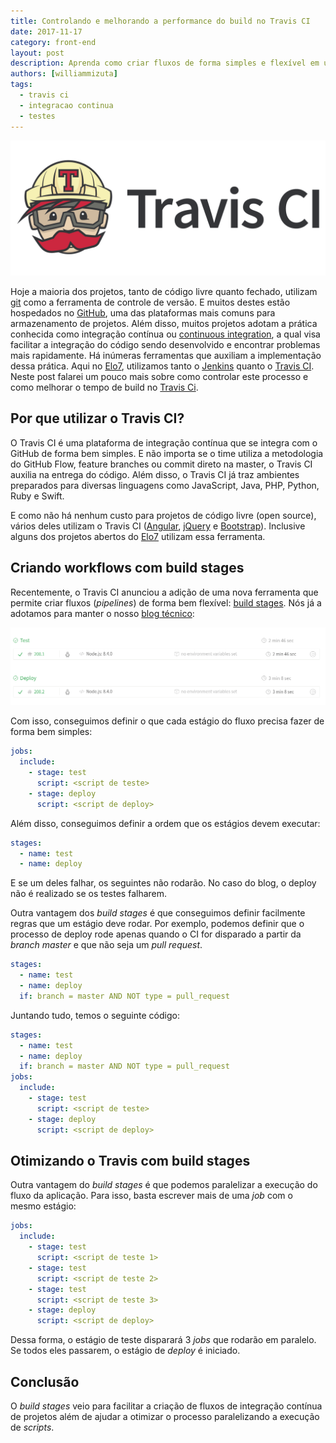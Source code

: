 ```yaml
---
title: Controlando e melhorando a performance do build no Travis CI
date: 2017-11-17
category: front-end
layout: post
description: Aprenda como criar fluxos de forma simples e flexível em uma das ferramentas mais famosas de Integração Contínua: o Travis CI. Além disso, veja  como podemos otimizar o seu tempo de execução.
authors: [williammizuta]
tags:
  - travis ci
  - integracao continua
  - testes
---
```


![Alt "Travis CI"](/images/travis-build-stages-1.png)

Hoje a maioria dos projetos, tanto de código livre quanto fechado, utilizam [git](https://git-scm.com) como a ferramenta de controle de versão. E muitos destes estão hospedados no [GitHub](https://github.com), uma das plataformas mais comuns para armazenamento de projetos. Além disso, muitos projetos adotam a prática conhecida como integração contínua ou [continuous integration](https://martinfowler.com/articles/continuousIntegration.html), a qual visa facilitar a integração do código sendo desenvolvido e encontrar problemas mais rapidamente. Há inúmeras ferramentas que auxiliam a implementação dessa prática. Aqui no [Elo7](https://www.elo7.com.br?utm_source=tech-blog&utm_medium=travis-build-stages), utilizamos tanto o [Jenkins](https://jenkins.io) quanto o [Travis CI](https://travis-ci.org). Neste post falarei um pouco mais sobre como controlar este processo e como melhorar o tempo de build no [Travis Ci](https://travis-ci.org).

## Por que utilizar o Travis CI?
O Travis CI é uma plataforma de integração contínua que se integra com o GitHub de forma bem simples. E não importa se o time utiliza a metodologia do GitHub Flow, feature branches ou commit direto na master, o Travis CI auxilia na entrega do código. Além disso, o Travis CI já traz ambientes preparados para diversas linguagens como JavaScript, Java, PHP, Python, Ruby e Swift.

E como não há nenhum custo para projetos de código livre (open source), vários deles utilizam o Travis CI ([Angular](https://travis-ci.org/angular/angular), [jQuery](https://travis-ci.org/jquery/jquery) e [Bootstrap](https://travis-ci.org/twbs/bootstrap)). Inclusive alguns dos projetos abertos do [Elo7](https://travis-ci.org/elo7) utilizam essa ferramenta.

## Criando workflows com build stages
Recentemente, o Travis CI anunciou a adição de uma nova ferramenta que permite criar fluxos (_pipelines_) de forma bem flexível: [build stages](https://blog.travis-ci.com/2017-05-11-introducing-build-stages). Nós já a adotamos para manter o nosso [blog técnico](https://travis-ci.org/elo7/tech-blog):

![Alt "Build stages do blog"](/images/travis-build-stages-2.png)

Com isso, conseguimos definir o que cada estágio do fluxo precisa fazer de forma bem simples:

```yaml
jobs:
  include:
    - stage: test
      script: <script de teste>
    - stage: deploy
      script: <script de deploy>
```

Além disso, conseguimos definir a ordem que os estágios devem executar:

```yaml
stages:
  - name: test
  - name: deploy
```

E se um deles falhar, os seguintes não rodarão. No caso do blog, o deploy não é realizado se os testes falharem.

Outra vantagem dos _build stages_ é que conseguimos definir facilmente regras que um estágio deve rodar. Por exemplo, podemos definir que o processo de deploy rode apenas quando o CI for disparado a partir da _branch_ _master_ e que não seja um _pull request_.

```yaml
stages:
  - name: test
  - name: deploy
  if: branch = master AND NOT type = pull_request
```

Juntando tudo, temos o seguinte código:

```yaml
stages:
  - name: test
  - name: deploy
  if: branch = master AND NOT type = pull_request
jobs:
  include:
    - stage: test
      script: <script de teste>
    - stage: deploy
      script: <script de deploy>
```

## Otimizando o Travis com build stages

Outra vantagem do _build stages_ é que podemos paralelizar a execução do fluxo da aplicação. Para isso, basta escrever mais de uma _job_ com o mesmo estágio:

```yaml
jobs:
  include:
    - stage: test
      script: <script de teste 1>
    - stage: test
      script: <script de teste 2>
    - stage: test
      script: <script de teste 3>
    - stage: deploy
      script: <script de deploy>
```

Dessa forma, o estágio de teste disparará 3 _jobs_ que rodarão em paralelo. Se todos eles passarem, o estágio de _deploy_ é iniciado.

## Conclusão

O _build stages_ veio para facilitar a criação de fluxos de integração contínua de projetos além de ajudar a otimizar o processo paralelizando a execução de _scripts_.
